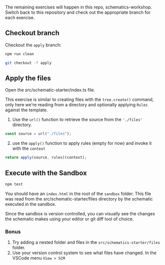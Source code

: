 The remaining exercises will happen in this repo, schematics-workshop. Switch back to this repository and check out the appropriate branch for each exercise.

## Checkout branch

Checkout the `apply` branch:

```bash
npm run clean

git checkout -f apply
```

## Apply the files

Open the src/schematic-starter/index.ts file.

This exercise is similar to creating files with the `tree.create()` command, only here we're reading from a directory and optionally applying `Rules` against the template.

1. Use the `url()` function to retrieve the source from the `'./files'` directory.

```ts
const source = url("./files");
```

2. use the `apply()` function to apply rules (empty for now) and invoke it with the `context`

```ts
return apply(source, rules)(context);
```

## Execute with the Sandbox

```bash
npm test
```

You should have an `index.html` in the root of the `sandbox` folder. This file was read from the src/schematic-starter/files directory by the schematic executed in the sandbox.

Since the sandbox is version controlled, you can visually see the changes the schematic makes using your editor or git diff tool of choice.

### Bonus

1. Try adding a nested folder and files in the `src/schematics-starter/files` folder.
1. Use your version control system to see what files have changed. In the VSCode menu `View > SCM`
